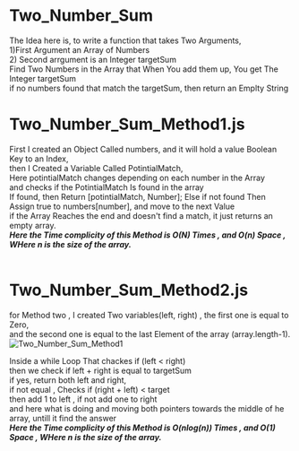 # Two_Number_Sum
The Idea here is, to write a function that takes Two Arguments,<br />
 1)First Argument an Array of Numbers <br />
 2) Second arrgument is an Integer targetSum<br />
Find Two Numbers in the Array that When You add them up, You get The Integer targetSum <br />
if no numbers found that match the targetSum, then return an Emplty String

# Two_Number_Sum_Method1.js
  First I created an Object Called numbers, and it will hold a value Boolean Key to an Index,<br />
  then I Created a Variable Called PotintialMatch,<br />
  Here potintialMatch changes depending on each number in the Array<br />
  and checks if the PotintialMatch Is found in the array<br />
  If found, then Return [potintialMatch, Number];
  Else if not found Then Assign true to numbers[number], and move to the next Value<br />
  if the Array Reaches the end and doesn't find a match, it just returns an empty array.<br />
  ***Here the Time complicity of this Method is O(N) Times , and O(n) Space , WHere n is the size of the array.***<br />
<br />

# Two_Number_Sum_Method2.js
 for Method two , I created Two variables(left, right) , the first one is equal to Zero, <br />
 and the second one is equal to the last Element of the array (array.length-1). <br />
 ![Two_Number_Sum_Method1](https://user-images.githubusercontent.com/11530670/135513929-76da12c2-a2d9-486b-b2f8-3554b7dfc755.png)

 Inside a while Loop That chackes if (left < right)<br />
  then we check if left + right is equal to targetSum<br />
   if yes, return both left and right, <br />
  if not equal , Checks if (right + left) < target <br />
    then add 1 to left , if not add one to right<br />
    and here what is doing and moving both pointers towards the middle of he array, untill it find the answer<br />
      ***Here the Time complicity of this Method is O(nlog(n)) Times , and O(1) Space , WHere n is the size of the array.***<br />
    
